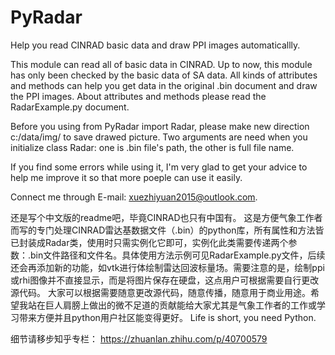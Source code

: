 # PyRadar
Help you read CINRAD basic data and draw PPI images automaticallly.

This module can read all of  basic data in CINRAD. Up to now, this module has only been checked by the basic data of SA data. All kinds of attributes and methods can help you get data in the original .bin document and draw the PPI images. About attributes and methods please read the RadarExample.py document.

Before you using from PyRadar import Radar, please make new direction c:/data/img/ to save drawed picture.
Two arguments are need when you initialize class Radar: one is .bin file's path, the other is full file name.

If you find some errors while using it, I'm very glad to get your advice to help me improve it so that more poeple can use it easily.

Connect me through E-mail: xuezhiyuan2015@outlook.com.


还是写个中文版的readme吧，毕竟CINRAD也只有中国有。
这是方便气象工作者而写的专门处理CINRAD雷达基数据文件（.bin）的python库，所有属性和方法皆已封装成Radar类，使用时只需实例化它即可，实例化此类需要传递两个参数：.bin文件路径和文件名。具体使用方法示例可见RadarExample.py文件，后续还会再添加新的功能，如vtk进行体绘制雷达回波标量场。需要注意的是，绘制ppi或rhi图像并不直接显示，而是将图片保存在硬盘，这点用户可根据需要自行更改源代码。
大家可以根据需要随意更改源代码，随意传播，随意用于商业用途。希望我站在巨人肩膀上做出的微不足道的贡献能给大家尤其是气象工作者的工作或学习带来方便并且python用户社区能变得更好。
Life is short, you need Python.

细节请移步知乎专栏：
https://zhuanlan.zhihu.com/p/40700579
